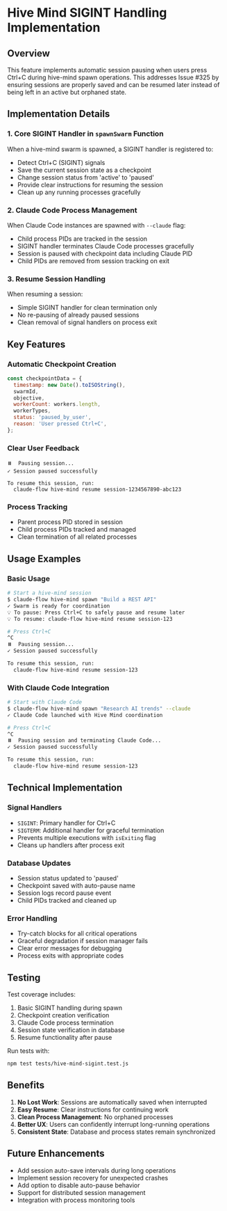 # Hive Mind SIGINT Handling Implementation

## Overview

This feature implements automatic session pausing when users press Ctrl+C during hive-mind spawn operations. This addresses Issue #325 by ensuring sessions are properly saved and can be resumed later instead of being left in an active but orphaned state.

## Implementation Details

### 1. Core SIGINT Handler in `spawnSwarm` Function

When a hive-mind swarm is spawned, a SIGINT handler is registered to:
- Detect Ctrl+C (SIGINT) signals
- Save the current session state as a checkpoint
- Change session status from 'active' to 'paused'
- Provide clear instructions for resuming the session
- Clean up any running processes gracefully

### 2. Claude Code Process Management

When Claude Code instances are spawned with `--claude` flag:
- Child process PIDs are tracked in the session
- SIGINT handler terminates Claude Code processes gracefully
- Session is paused with checkpoint data including Claude PID
- Child PIDs are removed from session tracking on exit

### 3. Resume Session Handling

When resuming a session:
- Simple SIGINT handler for clean termination only
- No re-pausing of already paused sessions
- Clean removal of signal handlers on process exit

## Key Features

### Automatic Checkpoint Creation
```javascript
const checkpointData = {
  timestamp: new Date().toISOString(),
  swarmId,
  objective,
  workerCount: workers.length,
  workerTypes,
  status: 'paused_by_user',
  reason: 'User pressed Ctrl+C',
};
```

### Clear User Feedback
```
⏸️  Pausing session...
✓ Session paused successfully

To resume this session, run:
  claude-flow hive-mind resume session-1234567890-abc123
```

### Process Tracking
- Parent process PID stored in session
- Child process PIDs tracked and managed
- Clean termination of all related processes

## Usage Examples

### Basic Usage
```bash
# Start a hive-mind session
$ claude-flow hive-mind spawn "Build a REST API"
✓ Swarm is ready for coordination
💡 To pause: Press Ctrl+C to safely pause and resume later
💡 To resume: claude-flow hive-mind resume session-123

# Press Ctrl+C
^C
⏸️  Pausing session...
✓ Session paused successfully

To resume this session, run:
  claude-flow hive-mind resume session-123
```

### With Claude Code Integration
```bash
# Start with Claude Code
$ claude-flow hive-mind spawn "Research AI trends" --claude
✓ Claude Code launched with Hive Mind coordination

# Press Ctrl+C
^C
⏸️  Pausing session and terminating Claude Code...
✓ Session paused successfully

To resume this session, run:
  claude-flow hive-mind resume session-123
```

## Technical Implementation

### Signal Handlers
- `SIGINT`: Primary handler for Ctrl+C
- `SIGTERM`: Additional handler for graceful termination
- Prevents multiple executions with `isExiting` flag
- Cleans up handlers after process exit

### Database Updates
- Session status updated to 'paused'
- Checkpoint saved with auto-pause name
- Session logs record pause event
- Child PIDs tracked and cleaned up

### Error Handling
- Try-catch blocks for all critical operations
- Graceful degradation if session manager fails
- Clear error messages for debugging
- Process exits with appropriate codes

## Testing

Test coverage includes:
1. Basic SIGINT handling during spawn
2. Checkpoint creation verification
3. Claude Code process termination
4. Session state verification in database
5. Resume functionality after pause

Run tests with:
```bash
npm test tests/hive-mind-sigint.test.js
```

## Benefits

1. **No Lost Work**: Sessions are automatically saved when interrupted
2. **Easy Resume**: Clear instructions for continuing work
3. **Clean Process Management**: No orphaned processes
4. **Better UX**: Users can confidently interrupt long-running operations
5. **Consistent State**: Database and process states remain synchronized

## Future Enhancements

- Add session auto-save intervals during long operations
- Implement session recovery for unexpected crashes
- Add option to disable auto-pause behavior
- Support for distributed session management
- Integration with process monitoring tools